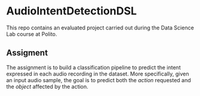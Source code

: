 # AudioIntentDetectionDSL
This repo contains an evaluated project carried out during the Data Science Lab course at Polito.

## Assigment
The assignment is to build a classification pipeline to predict the intent expressed in each audio recording in the dataset. More specifically, given an input audio sample, the goal is to predict both the *action* requested and the *object* affected by the action.
